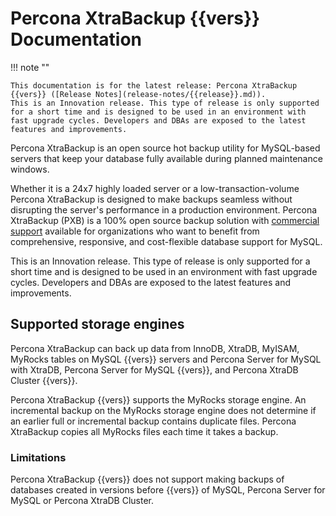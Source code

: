 
# Percona XtraBackup {{vers}} Documentation

!!! note ""

    This documentation is for the latest release: Percona XtraBackup {{vers}} ([Release Notes](release-notes/{{release}}.md)).
    This is an Innovation release. This type of release is only supported for a short time and is designed to be used in an environment with fast upgrade cycles. Developers and DBAs are exposed to the latest features and improvements.

Percona XtraBackup is an open source hot backup utility for
MySQL-based servers that keep your database fully available during planned maintenance windows.

Whether it is a 24x7 highly loaded server or a low-transaction-volume
Percona XtraBackup is designed to make backups seamless
without disrupting the server's performance in a production
environment. Percona XtraBackup (PXB) is a 100% open source backup solution with [commercial support](https://www.percona.com/mysql-support/) available for organizations who want to benefit from comprehensive, responsive, and cost-flexible database support for MySQL.

This is an Innovation release. This type of release is only supported for a short time and is designed to be used in an environment with fast upgrade cycles. Developers and DBAs are exposed to the latest features and improvements.

## Supported storage engines

Percona XtraBackup can back up data from InnoDB, XtraDB,
MyISAM, MyRocks tables on MySQL {{vers}} servers and Percona Server for MySQL with XtraDB, Percona Server for MySQL {{vers}}, and Percona XtraDB Cluster {{vers}}.

Percona XtraBackup {{vers}} supports the MyRocks storage engine. An incremental backup on the MyRocks storage engine does not determine if an earlier full or incremental backup contains duplicate files. Percona XtraBackup copies all MyRocks files each time it takes a backup.

### Limitations

Percona XtraBackup {{vers}} does not support making backups of databases
created in versions before {{vers}} of MySQL, Percona Server for MySQL or
Percona XtraDB Cluster.


